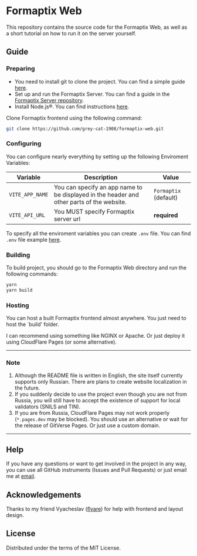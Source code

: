 # Formaptix Web

This repository contains the source code for the Formaptix Web, as well as a short tutorial on how to run it on the server yourself.

## Guide

### Preparing

* You need to install git to clone the project. You can find a simple guide [here](https://git-scm.com/book/en/v2/Getting-Started-Installing-Git).
* Set up and run the Formaptix Server. You can find a guide in the [Formaptix Server repository](https://github.com/grey-cat-1908/formaptix-server/).
* Install Node.js®. You can find instructions [here](https://nodejs.org/en/download/package-manager).

Clone Formaptix frontend using the following command:

```sh
git clone https://github.com/grey-cat-1908/formaptix-web.git
```

### Configuring

You can configure nearly everything by setting up the following Enviroment Variables:

|  Variable  | Description | Value |
|---|---|---|
| `VITE_APP_NAME`  | You can specify an app name to be displayed in the header and other parts of the website.  | `Formaptix` (default) |
| `VITE_API_URL`  |  You MUST specify Formaptix server url | **required** |

To specify all the enviroment variables you can create `.env` file. You can find `.env` file example [here](https://github.com/grey-cat-1908/formaptix-web/blob/master/.env.example).

### Building

To build project, you should go to the Formaptix Web directory and run the following commands:

```sh
yarn
yarn build
```

### Hosting

You can host a built Formaptix frontend almost anywhere. You just need to host the `build' folder.

I can recommend using something like NGINX or Apache. Or just deploy it using CloudFlare Pages (or some alternative).


- - -

### Note

1. Although the README file is written in English, the site itself currently supports only Russian. There are plans to create website localization in the future.
2. If you suddenly decide to use the project even though you are not from Russia, you will still have to accept the existence of support for local validators (SNILS and TIN).
3. If you are from Russia, CloudFlare Pages may not work properly (`*.pages.dev` may be blocked). You should use an alternative or wait for the release of GitVerse Pages. Or just use a custom domain.

- - -

## Help

If you have any questions or want to get involved in the project in any way, you can use all GitHub instruments (Issues and Pull Requests) or just email me at [email](mailto:mail@mrkrk.me). 

## Acknowledgements

Thanks to my friend Vyacheslav ([flyare](https://github.com/flyare1337)) for help with frontend and layout design.

## License

Distributed under the terms of the MIT License.
